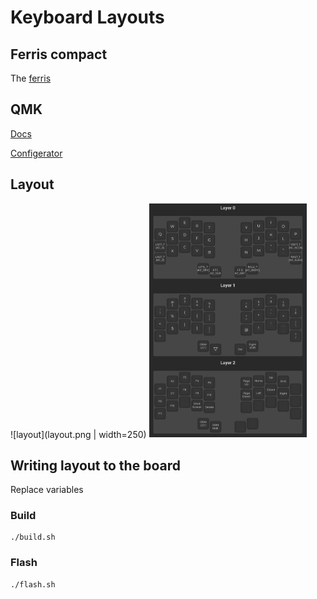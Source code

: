 # Keyboard Layouts

## Ferris compact

The [ferris](https://github.com/pierrechevalier83/ferris)

## QMK

[Docs](https://docs.qmk.fm/#/)

[Configerator](https://config.qmk.fm/#/ferris/0_2/compact/LAYOUT_split_3x5_2)

## Layout
![layout](layout.png | width=250)
<img src="./layout.png" width=50% height=50%>

## Writing layout to the board

Replace variables

### Build

```
./build.sh
```

### Flash
```
./flash.sh
```
